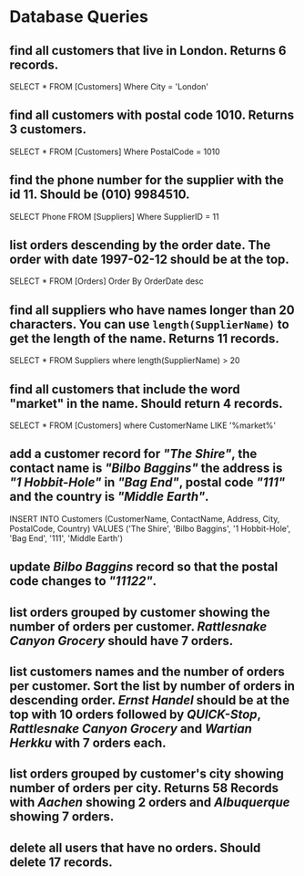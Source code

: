 # Database Queries

## find all customers that live in London. Returns 6 records.
SELECT * FROM [Customers] Where City = 'London'

## find all customers with postal code 1010. Returns 3 customers.
SELECT * FROM [Customers] Where PostalCode = 1010

## find the phone number for the supplier with the id 11. Should be (010) 9984510.
SELECT Phone FROM [Suppliers] Where SupplierID = 11

## list orders descending by the order date. The order with date 1997-02-12 should be at the top.
SELECT * FROM [Orders] Order By OrderDate desc

## find all suppliers who have names longer than 20 characters. You can use `length(SupplierName)` to get the length of the name. Returns 11 records.
SELECT * FROM Suppliers where length(SupplierName) > 20

## find all customers that include the word "market" in the name. Should return 4 records.
SELECT * FROM [Customers] where CustomerName LIKE '%market%'

## add a customer record for _"The Shire"_, the contact name is _"Bilbo Baggins"_ the address is _"1 Hobbit-Hole"_ in _"Bag End"_, postal code _"111"_ and the country is _"Middle Earth"_.
INSERT INTO Customers (CustomerName, ContactName, Address, City, PostalCode, Country)
VALUES ('The Shire', 'Bilbo Baggins', '1 Hobbit-Hole', 'Bag End', '111', 'Middle Earth') 

## update _Bilbo Baggins_ record so that the postal code changes to _"11122"_.

## list orders grouped by customer showing the number of orders per customer. _Rattlesnake Canyon Grocery_ should have 7 orders.

## list customers names and the number of orders per customer. Sort the list by number of orders in descending order. _Ernst Handel_ should be at the top with 10 orders followed by _QUICK-Stop_, _Rattlesnake Canyon Grocery_ and _Wartian Herkku_ with 7 orders each.

## list orders grouped by customer's city showing number of orders per city. Returns 58 Records with _Aachen_ showing 2 orders and _Albuquerque_ showing 7 orders.

## delete all users that have no orders. Should delete 17 records.
